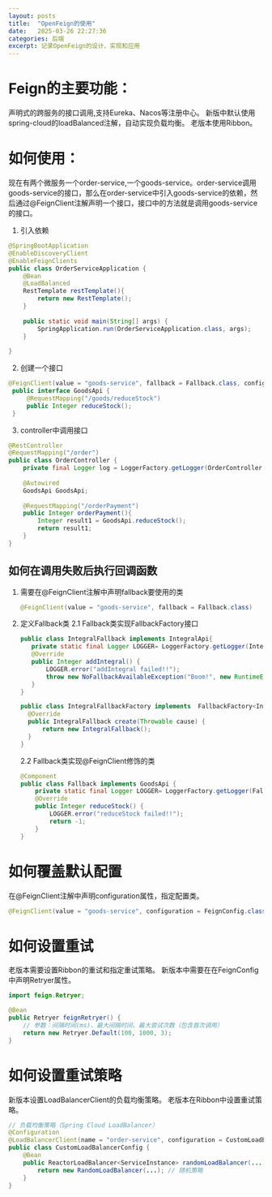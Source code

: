 ```yaml
---
layout: posts
title:  "OpenFeign的使用"
date:   2025-03-26 22:27:36
categories: 后端
excerpt: 记录OpenFeign的设计、实现和应用
---
```

# Feign的主要功能：
声明式的跨服务的接口调用,支持Eureka、Nacos等注册中心。
新版中默认使用spring-cloud的loadBalanced注解，自动实现负载均衡。
老版本使用Ribbon。

# 如何使用：
  现在有两个微服务一个order-service,一个goods-service。order-service调用goods-service的接口，那么在order-service中引入goods-service的依赖，然后通过@FeignClient注解声明一个接口，接口中的方法就是调用goods-service的接口。
  1. 引入依赖
  ```java 
  @SpringBootApplication
  @EnableDiscoveryClient
  @EnableFeignClients
  public class OrderServiceApplication {
      @Bean
      @LoadBalanced
      RestTemplate restTemplate(){
          return new RestTemplate();
      }
      
      public static void main(String[] args) {
          SpringApplication.run(OrderServiceApplication.class, args);
      }
      
  }
  ```
  2. 创建一个接口
   ```java
   @FeignClient(value = "goods-service", fallback = Fallback.class, configuration = FeignConfig.class)
    public interface GoodsApi {
        @RequestMapping("/goods/reduceStock")
        public Integer reduceStock();
    }
   ```
  3. controller中调用接口
   ```java
   @RestController
   @RequestMapping("/order")
   public class OrderController {
       private final Logger log = LoggerFactory.getLogger(OrderController.class);
      
       @Autowired
       GoodsApi GoodsApi;
       
       @RequestMapping("/orderPayment")
       public Integer orderPayment(){
           Integer result1 = GoodsApi.reduceStock();
           return result1;
       }
   }
   ```
## 如何在调用失败后执行回调函数
1. 需要在@FeignClient注解中声明fallback要使用的类
   ```java
   @FeignClient(value = "goods-service", fallback = Fallback.class)
   ```
2. 定义Fallback类
   2.1 Fallback类实现FallbackFactory接口
   ```java
   public class IntegralFallback implements IntegralApi{
      private static final Logger LOGGER= LoggerFactory.getLogger(IntegralFallback.class);
      @Override
      public Integer addIntegral() {
          LOGGER.error("addIntegral failed!!");
          throw new NoFallbackAvailableException("Boom!", new RuntimeException());
      }
   }
   ```
   ```java
   public class IntegralFallbackFactory implements  FallbackFactory<IntegralFallback> {
     @Override
     public IntegralFallback create(Throwable cause) {
         return new IntegralFallback();
     }
   }
   ```
   2.2 Fallback类实现@FeignClient修饰的类
   ```java
   @Component
   public class Fallback implements GoodsApi {
       private static final Logger LOGGER= LoggerFactory.getLogger(Fallback. class);
       @Override
       public Integer reduceStock() {
           LOGGER.error("reduceStock failed!!");
           return -1;
       }
   }
   ```
# 如何覆盖默认配置
在@FeignClient注解中声明configuration属性，指定配置类。
```java
@FeignClient(value = "goods-service", configuration = FeignConfig.class)
```
# 如何设置重试
老版本需要设置Ribbon的重试和指定重试策略。
新版本中需要在在FeignConfig中声明Retryer属性。
```java
import feign.Retryer;

@Bean
public Retryer feignRetryer() {
    // 参数：间隔时间(ms)、最大间隔时间、最大尝试次数（包含首次调用）
    return new Retryer.Default(100, 1000, 3);
}
```
# 如何设置重试策略
新版本设置LoadBalancerClient的负载均衡策略。
老版本在Ribbon中设置重试策略。
```java
// 负载均衡策略（Spring Cloud LoadBalancer）
@Configuration
@LoadBalancerClient(name = "order-service", configuration = CustomLoadBalancerConfig.class)
public class CustomLoadBalancerConfig {
    @Bean
    public ReactorLoadBalancer<ServiceInstance> randomLoadBalancer(...) {
        return new RandomLoadBalancer(...); // 随机策略
    }
}
```
